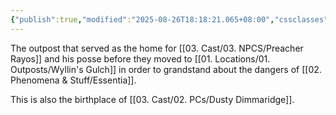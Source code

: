 ```yaml
---
{"publish":true,"modified":"2025-08-26T18:18:21.065+08:00","cssclasses":""}
---
```


The outpost that served as the home for [[03. Cast/03. NPCS/Preacher Rayos]] and his  posse before they moved to [[01. Locations/01. Outposts/Wyllin's Gulch]] in order to grandstand about the dangers of [[02. Phenomena & Stuff/Essentia]].

This is also the birthplace of [[03. Cast/02. PCs/Dusty Dimmaridge]].
